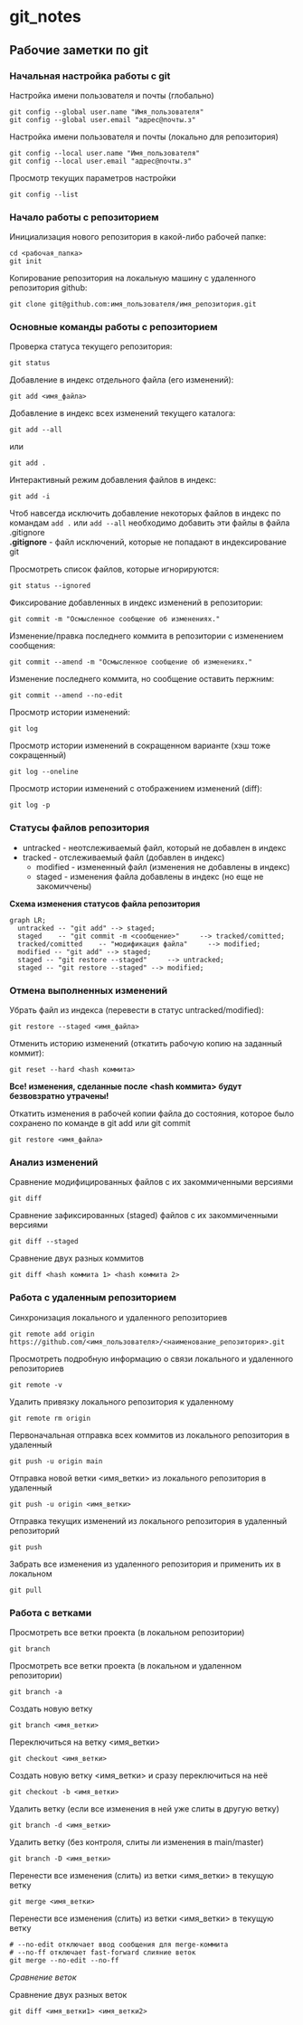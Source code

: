 # git_notes
## Рабочие заметки по git

### Начальная настройка работы с git

Настройка имени пользователя и почты (глобально)

```
git config --global user.name "Имя_пользователя"
git config --global user.email "адрес@почты.з"
```

Настройка имени пользователя и почты (локально для репозитория)

```
git config --local user.name "Имя_пользователя"
git config --local user.email "адрес@почты.з"
```

Просмотр текущих параметров настройки
```
git config --list
```

### Начало работы с репозиторием

Инициализация нового репозитория в какой-либо рабочей папке:

```
cd <рабочая_папка>
git init
```


Копирование репозитория на локальную машину с удаленного репозитория github:
```
git clone git@github.com:имя_пользователя/имя_репозитория.git
```

### Основные команды работы с репозиторием

Проверка статуса текущего репозитория:
```
git status
```


Добавление в индекс отдельного файла (его изменений):
```
git add <имя_файла>
``` 

Добавление в индекс всех изменений текущего каталога:
```
git add --all
```
или
```
git add .
```

Интерактивный режим добавления файлов в индекс:
```
git add -i
```

Чтоб навсегда исключить добавление некоторых файлов в индекс по командам `add .` или `add --all` необходимо добавить эти файлы в файла .gitignore  
**.gitignore** - файл исключений, которые не попадают в индексирование git

Просмотреть список файлов, которые игнорируются:
```
git status --ignored
```

Фиксирование добавленных в индекс изменений в репозитории:
```
git commit -m "Осмысленное сообщение об изменениях."
```

Изменение/правка последнего коммита в репозитории с изменением сообщения:
```
git commit --amend -m "Осмысленное сообщение об изменениях."
```

Изменение последнего коммита, но сообщение оставить пержним:
```
git commit --amend --no-edit 
```

Просмотр истории изменений:
```
git log
```

Просмотр истории изменений в сокращенном варианте (хэш тоже сокращенный)
```
git log --oneline
```

Просмотр истории изменений с отображением изменений (diff):
```
git log -p
```

### Статусы файлов репозитория

- untracked - неотслеживаемый файл, который не добавлен в индекс
- tracked - отслеживаемый файл (добавлен в индекс)
    - modified - измененный файл (изменения не добавлены в индекс)
    - staged - изменения файла добавлены в индекс (но еще не закомиччены)

**Схема изменения статусов файла репозитория**

```mermaid
graph LR;
  untracked -- "git add" --> staged;
  staged    -- "git commit -m <сообщение>"     --> tracked/comitted;
  tracked/comitted    -- "модификация файла"     --> modified;
  modified -- "git add" --> staged;
  staged -- "git restore --staged"     --> untracked;
  staged -- "git restore --staged" --> modified;

``` 

### Отмена выполненных изменений

Убрать файл из индекса (перевести в статус untracked/modified):
```
git restore --staged <имя_файла>
```

Отменить историю изменений (откатить рабочую копию на заданный коммит):
```
git reset --hard <hash коммита>
```
**Все! изменения, сделанные после <hash коммита> будут безвовзратно утрачены!**

Откатить изменения в рабочей копии файла до состояния, которое было сохранено по команде в git add или git commit
```
git restore <имя_файла>
```

### Анализ изменений

Сравнение модифицированных файлов с их закоммиченными версиями
```
git diff
```

Сравнение зафиксированных (staged) файлов с их закоммиченными версиями
```
git diff --staged
```

Сравнение двух разных коммитов
```
git diff <hash коммита 1> <hash коммита 2>
```


### Работа с удаленным репозиторием

Синхронизация локального и удаленного репозиториев
```
git remote add origin https://github.com/<имя_пользователя>/<наименование_репозитория>.git
```

Просмотреть подробную информацию о связи локального и удаленного репозиториев
```
git remote -v
```

Удалить привязку локального репозитория к удаленному
```
git remote rm origin
```

Первоначальная отправка всех коммитов из локального репозитория в удаленный
```
git push -u origin main
```

Отправка новой ветки <имя_ветки> из локального репозитория в удаленный
```
git push -u origin <имя_ветки>
```

Отправка текущих изменений из локального репозитория в удаленный репозиторий
```
git push
```

Забрать все изменения из удаленного репозитория и применить их в локальном
```
git pull
```


### Работа с ветками

Просмотреть все ветки проекта (в локальном репозитории)
```
git branch
```

Просмотреть все ветки проекта (в локальном и удаленном репозитории)
```
git branch -a
```

Создать новую ветку
```
git branch <имя_ветки>
```

Переключиться на ветку <имя_ветки>
```
git checkout <имя_ветки>
```

Создать новую ветку <имя_ветки> и сразу переключиться на неё
```
git checkout -b <имя_ветки>
```

Удалить ветку (если все изменения в ней уже слиты в другую ветку)
```
git branch -d <имя_ветки>
```

Удалить ветку (без контроля, слиты ли изменения в main/master)
```
git branch -D <имя_ветки>
```

Перенести все изменения (слить) из ветки <имя_ветки> в текущую ветку
```
git merge <имя_ветки>
```

Перенести все изменения (слить) из ветки <имя_ветки> в текущую ветку
```
# --no-edit отключает ввод сообщения для merge-коммита
# --no-ff отключает fast-forward слияние веток
git merge --no-edit --no-ff
```

*Сравнение веток*

Сравнение двух разных веток
```
git diff <имя_ветки1> <имя_ветки2>
```




